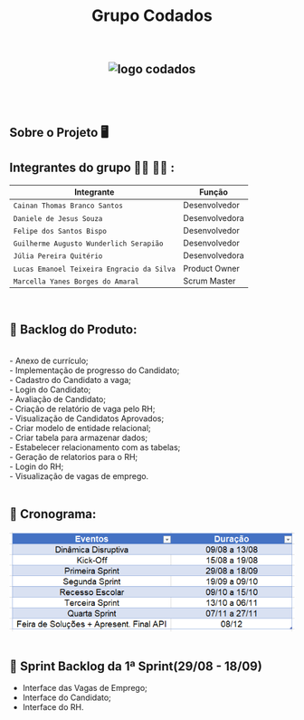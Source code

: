 <h1 align="center"> Grupo Codados</h1>
<br>
<h2 align="center">

![logo codados](https://user-images.githubusercontent.com/102192948/190279055-e7e18d35-75c4-4e28-84d3-02102f1ccd23.gif)
</h2>
<br><br>

## Sobre o Projeto :desktop_computer:

## Integrantes do grupo :woman_technologist: :man_technologist: : </br>
| Integrante | Função |
| --- | --- |
| `Cainan Thomas Branco Santos` | Desenvolvedor |
| `Daniele de Jesus Souza` | Desenvolvedora |
| `Felipe dos Santos Bispo` | Desenvolvedor |
| `Guilherme Augusto Wunderlich Serapião` | Desenvolvedor |
| `Júlia Pereira Quitério` | Desenvolvedora |
| `Lucas Emanoel Teixeira Engracio da Silva` | Product Owner |
| `Marcella Yanes Borges do Amaral` | Scrum Master |
<br>

## :page_facing_up: Backlog do Produto:
<br>
- Anexo de currículo;<br>
- Implementação de progresso do Candidato;<br>
- Cadastro do Candidato a vaga;<br>
- Login do Candidato;<br>
- Avaliação de Candidato;<br>
- Criação de relatório de vaga pelo RH;<br>
- Visualização de Candidatos Aprovados;<br>
- Criar modelo de entidade relacional;<br>
- Criar tabela para armazenar dados;<br>
- Estabelecer relacionamento com as tabelas;</br>
- Geração de relatorios para o RH;</br>
- Login do RH;</br>
- Visualização de vagas de emprego.</br>
<br>

## :compass: Cronograma:
![Screenshot](Crono.png)
<br><br>

 ## 🏁 Sprint Backlog da 1ª Sprint(29/08 - 18/09)<br>
 - Interface das Vagas de Emprego;</br>
 - Interface do Candidato;</br>
 - Interface do RH.</br>
